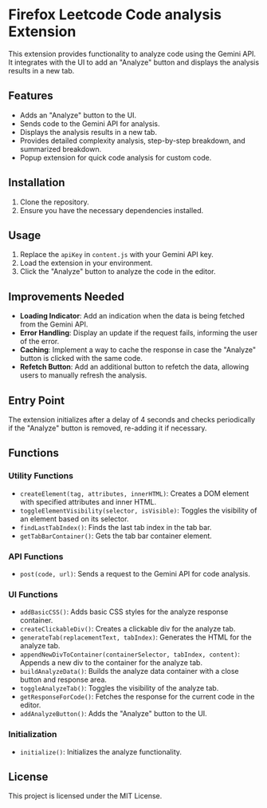 # Firefox Leetcode Code analysis Extension

This extension provides functionality to analyze code using the Gemini API. It integrates with the UI to add an "Analyze" button and displays the analysis results in a new tab.

## Features

- Adds an "Analyze" button to the UI.
- Sends code to the Gemini API for analysis.
- Displays the analysis results in a new tab.
- Provides detailed complexity analysis, step-by-step breakdown, and summarized breakdown.
- Popup extension for quick code analysis for custom code.

## Installation

1. Clone the repository.
2. Ensure you have the necessary dependencies installed.

## Usage

1. Replace the `apiKey` in `content.js` with your Gemini API key.
2. Load the extension in your environment.
3. Click the "Analyze" button to analyze the code in the editor.

## Improvements Needed

- **Loading Indicator**: Add an indication when the data is being fetched from the Gemini API.
- **Error Handling**: Display an update if the request fails, informing the user of the error.
- **Caching**: Implement a way to cache the response in case the "Analyze" button is clicked with the same code.
- **Refetch Button**: Add an additional button to refetch the data, allowing users to manually refresh the analysis.

## Entry Point

The extension initializes after a delay of 4 seconds and checks periodically if the "Analyze" button is removed, re-adding it if necessary.

## Functions

### Utility Functions

- `createElement(tag, attributes, innerHTML)`: Creates a DOM element with specified attributes and inner HTML.
- `toggleElementVisibility(selector, isVisible)`: Toggles the visibility of an element based on its selector.
- `findLastTabIndex()`: Finds the last tab index in the tab bar.
- `getTabBarContainer()`: Gets the tab bar container element.

### API Functions

- `post(code, url)`: Sends a request to the Gemini API for code analysis.

### UI Functions

- `addBasicCSS()`: Adds basic CSS styles for the analyze response container.
- `createClickableDiv()`: Creates a clickable div for the analyze tab.
- `generateTab(replacementText, tabIndex)`: Generates the HTML for the analyze tab.
- `appendNewDivToContainer(containerSelector, tabIndex, content)`: Appends a new div to the container for the analyze tab.
- `buildAnalyzeData()`: Builds the analyze data container with a close button and response area.
- `toggleAnalyzeTab()`: Toggles the visibility of the analyze tab.
- `getResponseForCode()`: Fetches the response for the current code in the editor.
- `addAnalyzeButton()`: Adds the "Analyze" button to the UI.

### Initialization

- `initialize()`: Initializes the analyze functionality.

## License

This project is licensed under the MIT License.

